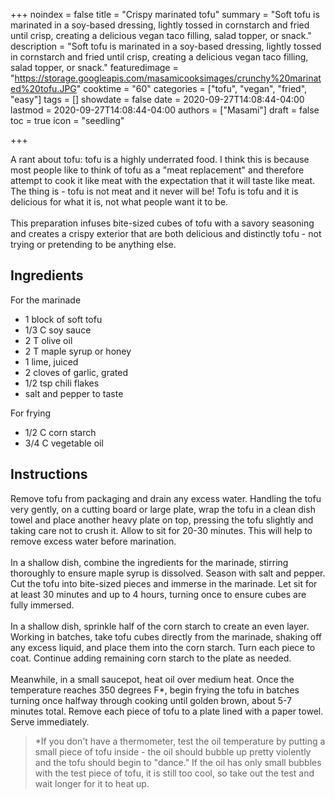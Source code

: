 +++
noindex = false
title = "Crispy marinated tofu"
summary = "Soft tofu is marinated in a soy-based dressing, lightly tossed in cornstarch and fried until crisp, creating a delicious vegan taco filling, salad topper, or snack."
description = "Soft tofu is marinated in a soy-based dressing, lightly tossed in cornstarch and fried until crisp, creating a delicious vegan taco filling, salad topper, or snack."
featuredimage = "https://storage.googleapis.com/masamicooksimages/crunchy%20marinated%20tofu.JPG"
cooktime = "60"
categories = ["tofu", "vegan", "fried", "easy"]
tags = []
showdate = false
date = 2020-09-27T14:08:44-04:00
lastmod = 2020-09-27T14:08:44-04:00
authors = ["Masami"]
draft = false
toc = true
icon = "seedling"

+++

A rant about tofu: tofu is a highly underrated food. I think this is because most people like to think of tofu as a "meat replacement" and therefore attempt to cook it like meat with the expectation that it will taste like meat. The thing is - tofu is not meat and it never will be! Tofu is tofu and it is delicious for what it is, not what people want it to be.\
\
This preparation infuses bite-sized cubes of tofu with a savory seasoning and creates a crispy exterior that are both delicious and distinctly tofu - not trying or pretending to be anything else.

## Ingredients
For the marinade
- 1 block of soft tofu
- 1/3 C soy sauce
- 2 T olive oil
- 2 T maple syrup or honey
- 1 lime, juiced
- 2 cloves of garlic, grated
- 1/2 tsp chili flakes
- salt and pepper to taste

For frying
- 1/2 C corn starch
- 3/4 C vegetable oil

## Instructions
Remove tofu from packaging and drain any excess water. Handling the tofu very gently, on a cutting board or large plate, wrap the tofu in a clean dish towel and place another heavy plate on top, pressing the tofu slightly and taking care not to crush it. Allow to sit for 20-30 minutes. This will help to remove excess water before marination.\
\
In a shallow dish, combine the ingredients for the marinade, stirring thoroughly to ensure maple syrup is dissolved. Season with salt and pepper. Cut the tofu into bite-sized pieces and immerse in the marinade. Let sit for at least 30 minutes and up to 4 hours, turning once to ensure cubes are fully immersed.\
\
In a shallow dish, sprinkle half of the corn starch to create an even layer. Working in batches, take tofu cubes directly from the marinade, shaking off any excess liquid, and place them into the corn starch. Turn each piece to coat. Continue adding remaining corn starch to the plate as needed.\
\
Meanwhile, in a small saucepot, heat oil over medium heat. Once the temperature reaches 350 degrees F*, begin frying the tofu in batches turning once halfway through cooking until golden brown, about 5-7 minutes total. Remove each piece of tofu to a plate lined with a paper towel. Serve immediately.

> *If you don't have a thermometer, test the oil temperature by putting a small piece of tofu inside - the oil should bubble up pretty violently and the tofu should begin to "dance." If the oil has only small bubbles with the test piece of tofu, it is still too cool, so take out the test and wait longer for it to heat up.
